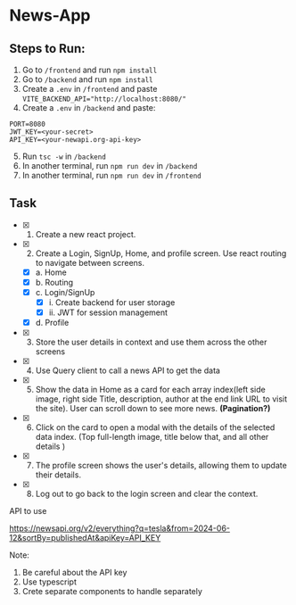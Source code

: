 # News-App

## Steps to Run:

1. Go to `/frontend` and run `npm install`
2. Go to `/backend` and run `npm install`
3. Create a `.env` in `/frontend` and paste `VITE_BACKEND_API="http://localhost:8080/"`
4. Create a `.env` in `/backend` and paste:
  ```
  PORT=8080
  JWT_KEY=<your-secret>
  API_KEY=<your-newapi.org-api-key>

  ```
5. Run `tsc -w` in `/backend`
6. In another terminal, run `npm run dev` in `/backend`
7. In another terminal, run `npm run dev` in `/frontend`

## Task

- [x] 1. Create a new react project.
- [x] 2. Create a Login, SignUp, Home, and profile screen. Use react routing to navigate between screens.
  - [x] a. Home
  - [x] b. Routing
  - [x] c. Login/SignUp
    - [x] i. Create backend for user storage
    - [x] ii. JWT for session management 
  - [x] d. Profile 
- [x] 3. Store the user details in context and use them across the other screens
- [x] 4. Use Query client to call a news API to get the data 
- [x] 5. Show the data in Home as a card for each array index(left side image, right side Title, description, author at the end link URL to visit the site). User can scroll down to see more news. **(Pagination?)**
- [x] 6. Click on the card to open a modal with the details of the selected data index.
(Top full-length image, title below that, and all other details )
- [x] 7. The profile screen shows the user's details, allowing them to update their details.
- [x] 8. Log out to go back to the login screen and clear the context.
 
API to use

https://newsapi.org/v2/everything?q=tesla&from=2024-06-12&sortBy=publishedAt&apiKey=API_KEY
 
Note:

1. Be careful about the API key
2. Use typescript
3. Crete separate components to handle separately
